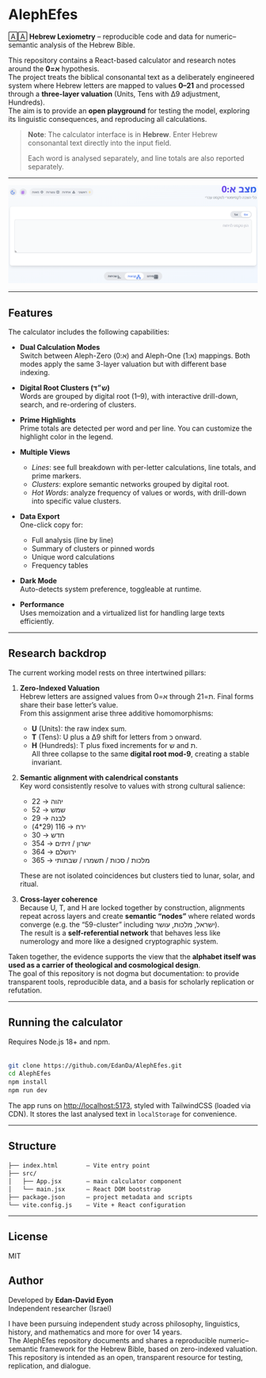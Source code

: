 # AlephEfes

🄰🄰 **Hebrew Lexiometry** – reproducible code and data for numeric–semantic analysis of the Hebrew Bible.

This repository contains a React-based calculator and research notes around the **א=0**  hypothesis.  
The project treats the biblical consonantal text as a deliberately engineered system where Hebrew letters are mapped to values **0–21** and processed through a **three-layer valuation** (Units, Tens with Δ9 adjustment, Hundreds).  
The aim is to provide an **open playground** for testing the model, exploring its linguistic consequences, and reproducing all calculations.
> **Note**: The calculator interface is in **Hebrew**. Enter Hebrew consonantal text directly into the input field.
> 
> Each word is analysed separately, and line totals are also reported separately.
> 
---

![App screenshot](docs/demo.png)

---

## Features
The calculator includes the following capabilities:
- **Dual Calculation Modes**  
  Switch between Aleph-Zero (א:0) and Aleph-One (א:1) mappings. Both modes apply the same 3-layer valuation but with different base indexing.

- **Digital Root Clusters (ש״ד)**  
  Words are grouped by digital root (1–9), with interactive drill-down, search, and re-ordering of clusters.

- **Prime Highlights**  
  Prime totals are detected per word and per line. You can customize the highlight color in the legend.

- **Multiple Views**  
  - *Lines*: see full breakdown with per-letter calculations, line totals, and prime markers.  
  - *Clusters*: explore semantic networks grouped by digital root.  
  - *Hot Words*: analyze frequency of values or words, with drill-down into specific value clusters.

- **Data Export**  
  One-click copy for:  
  - Full analysis (line by line)  
  - Summary of clusters or pinned words  
  - Unique word calculations  
  - Frequency tables

- **Dark Mode**  
  Auto-detects system preference, toggleable at runtime.

- **Performance**  
  Uses memoization and a virtualized list for handling large texts efficiently.

---

## Research backdrop

The current working model rests on three intertwined pillars:

1. **Zero-Indexed Valuation**  
   Hebrew letters are assigned values from א=0 through ת=21. Final forms share their base letter’s value.  
   From this assignment arise three additive homomorphisms:  
   - **U** (Units): the raw index sum.  
   - **T** (Tens): U plus a Δ9 shift for letters from כ onward.  
   - **H** (Hundreds): T plus fixed increments for ש and ת.  
   All three collapse to the same **digital root mod-9**, creating a stable invariant.

2. **Semantic alignment with calendrical constants**  
   Key word consistently resolve to values with strong cultural salience:  
   - יהוה → 22 
   - שמש → 52 
   - לבנה → 29 
    - ירח → 116 (29*4)
   - חדש → 30 
   - ישרון / זיתים → 354 
   - ירושלם → 364 
   - מלכות / סכות / תשמרו / שבתותי → 365 

   These are not isolated coincidences but clusters tied to lunar, solar, and ritual.

3. **Cross-layer coherence**  
   Because U, T, and H are locked together by construction, alignments repeat across layers and create **semantic “nodes”** where related words converge (e.g. the “59-cluster” including ישראל, מלכות, עושר).  
   The result is a **self-referential network** that behaves less like numerology and more like a designed cryptographic system.

Taken together, the evidence supports the view that the **alphabet itself was used as a carrier of theological and cosmological design**.  
The goal of this repository is not dogma but documentation: to provide transparent tools, reproducible data, and a basis for scholarly replication or refutation.

---

## Running the calculator
Requires Node.js 18+ and npm.

```bash

git clone https://github.com/EdanDa/AlephEfes.git
cd AlephEfes
npm install
npm run dev

```

The app runs on [http://localhost:5173](http://localhost:5173), styled with TailwindCSS (loaded via CDN).
It stores the last analysed text in `localStorage` for convenience.

---

## Structure

```
├── index.html        – Vite entry point
├── src/
│   ├── App.jsx       – main calculator component
│   └── main.jsx      – React DOM bootstrap
├── package.json      – project metadata and scripts
└── vite.config.js    – Vite + React configuration
```

---

## License

MIT

## Author

Developed by **Edan-David Eyon**  
Independent researcher (Israel)  

I have been pursuing independent study across philosophy, linguistics, history, and mathematics and more for over 14 years.  
The AlephEfes repository documents and shares a reproducible numeric–semantic framework for the Hebrew Bible, based on zero-indexed valuation.
This repository is intended as an open, transparent resource for testing, replication, and dialogue.

